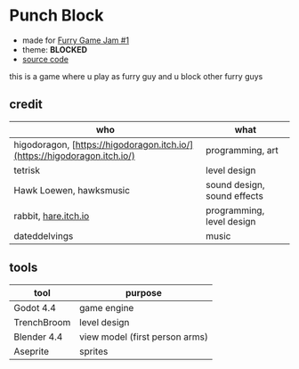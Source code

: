 # Punch Block

- made for [Furry Game Jam #1](https://itch.io/jam/furries)
- theme: **BLOCKED**
- [source code](https://github.com/higodoragon/punch_block)

this is a game where u play as furry guy and u block other furry guys

## credit

| who                                                                       | what                        |
| ------------------------------------------------------------------------- | --------------------------- |
| higodoragon, [https://higodoragon.itch.io/](https://higodoragon.itch.io/) | programming, art            |
| tetrisk                                                                   | level design                |
| Hawk Loewen, hawksmusic                                                   | sound design, sound effects |
| rabbit, [hare.itch.io](hare.itch.io)                                      | programming, level design   |
| dateddelvings                                                             | music                       |

## tools

| tool        | purpose                        |
| ----------- | ------------------------------ |
| Godot 4.4   | game engine                    |
| TrenchBroom | level design                   |
| Blender 4.4 | view model (first person arms) |
| Aseprite    | sprites                        |
